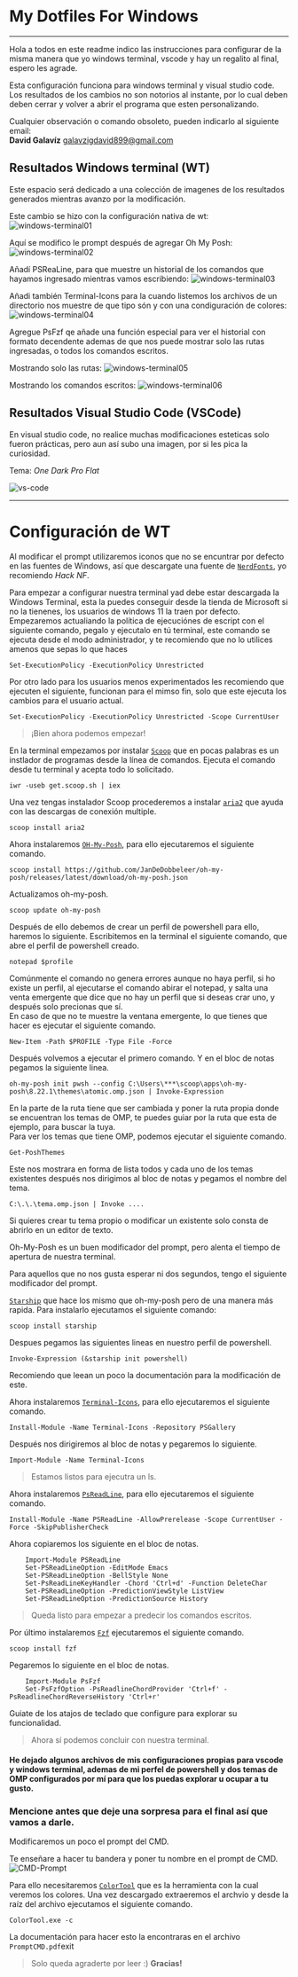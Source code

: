 # My Dotfiles For Windows
---
Hola a todos en este readme indico las instrucciones para configurar de la misma manera que yo windows terminal, vscode y hay un regalito al final, espero les agrade.

Esta configuración funciona para windows terminal y visual studio code.
Los resultados de los cambios no son notorios al instante, por lo cual deben deben cerrar y volver a abrir el programa que esten personalizando.

Cualquier observación o comando obsoleto, pueden indicarlo al siguiente email:   
**David Galavíz** <galavzigdavid899@gmail.com>  

## Resultados Windows terminal (WT) 

Este espacio será dedicado a una colección de imagenes de los resultados generados mientras avanzo por la modificación.  

Este cambio se hizo con la configuración nativa de wt:
![windows-terminal01](img/wt01.png)

Aquí se modifico le prompt después de agregar Oh My Posh:
![windows-terminal02](img/wt02.png) 

Añadí PSReaLine, para que muestre un historial de los comandos que hayamos ingresado mientras vamos escribiendo:
![windows-terminal03](img/wt03.png) 

Añadi también Terminal-Icons para la cuando listemos los archivos de un directorio nos muestre de que tipo són y con una condiguración de colores:
![windows-terminal04](img/wt04.png) 

Agregue PsFzf qe añade una función especial para ver el historial con formato decendente ademas de que nos puede mostrar solo las rutas ingresadas, o todos los comandos escritos.

Mostrando solo las rutas:
![windows-terminal05](img/wt05.png) 

Mostrando los comandos escritos:
![windows-terminal06](img/wt06.png) 


## Resultados Visual Studio Code (VSCode)

En visual studio code, no realice muchas modificaciones esteticas solo fueron prácticas, pero aun así subo una imagen, por si les pica la curiosidad.  

Tema: *One Dark Pro Flat*

![vs-code](img/vscode01.png) 

---
# Configuración de WT
Al modificar el prompt utilizaremos iconos que no se encuntrar por defecto en las fuentes de Windows, así que descargate una fuente de [`NerdFonts`](https://github.com/ryanoasis/nerd-fonts/releases), yo recomiendo *Hack NF*.  

Para empezar a configurar nuestra terminal yad debe estar descargada la Windows Terminal, esta la puedes conseguir desde la tienda de Microsoft si no la tienenes, los usuarios de windows 11 la traen por defecto.  
Empezaremos actualiando la política de ejecuciónes de escript con el siguiente comando, pegalo y ejecutalo en tú terminal, este comando se ejecuta desde el modo administrador, y te recomiendo que no lo utilices amenos que sepas lo que haces  
   
    Set-ExecutionPolicy -ExecutionPolicy Unrestricted

Por otro lado para los usuarios menos experimentados les recomiendo que ejecuten el siguiente, funcionan para el mimso fin, solo que este ejecuta los cambios para el usuario actual.  

    Set-ExecutionPolicy -ExecutionPolicy Unrestricted -Scope CurrentUser

>¡Bien ahora podemos empezar!

En la terminal empezamos por instalar [`Scoop`](https://github.com/ScoopInstaller/Scoop) que en pocas palabras es un instlador de programas desde la línea de comandos. 
Ejecuta el comando desde tu terminal y acepta todo lo solicitado. 

    iwr -useb get.scoop.sh | iex

Una vez tengas instalador Scoop procederemos a instalar [`aria2`](https://github.com/aria2/aria2) que ayuda con las descargas de conexión multiple.

    scoop install aria2 

Ahora instalaremos [`OH-My-Posh`](https://ohmyposh.dev/docs/installation/windows), para ello ejecutaremos el siguiente comando.  

    scoop install https://github.com/JanDeDobbeleer/oh-my-posh/releases/latest/download/oh-my-posh.json

Actualizamos oh-my-posh.  

    scoop update oh-my-posh

Después de ello debemos de crear un perfil de powershell para ello, haremos lo siguiente.
Escribitemos en la terminal el siguiente comando, que abre el perfil de powershell creado.

    notepad $profile

Comúnmente el comando no genera errores aunque no haya perfil, si ho existe un perfil, al ejecutarse el comando abirar el notepad, y salta una venta emergente que dice que no hay un perfil que si deseas crar uno, y después solo precionas que sí.  
En caso de que no te muestre la ventana emergente, lo que tienes que hacer es ejecutar el siguiente comando.  

    New-Item -Path $PROFILE -Type File -Force
Después volvemos a ejecutar el primero comando.
Y en el bloc de notas pegamos la siguiente linea.

    oh-my-posh init pwsh --config C:\Users\***\scoop\apps\oh-my-posh\8.22.1\themes\atomic.omp.json | Invoke-Expression
En la parte de la ruta tiene que ser cambiada y poner la ruta propia donde se encuentran los temas de OMP, te puedes guiar por la ruta que esta de ejemplo, para buscar la tuya.  
Para ver los temas que tiene OMP, podemos ejecutar el siguiente comando.  

    Get-PoshThemes
Este nos mostrara en forma de lista todos y cada uno de los temas existentes después nos dirigimos al bloc de notas y pegamos el nombre del tema.

    C:\.\.\tema.omp.json | Invoke ....
Si quieres crear tu tema propio o modificar un existente solo consta de abrirlo en un editor de texto.

Oh-My-Posh es un buen modificador del prompt, pero alenta el tiempo de apertura de nuestra terminal.

Para aquellos que no nos gusta esperar ni dos segundos, tengo el siguiente modificador del prompt.

[`Starship`](https://starship.rs/guide/#%F0%9F%9A%80-installation) que hace los mismo que oh-my-posh pero de una manera más rapida. Para instalarlo ejecutamos el siguiente comando:

    scoop install starship

Despues pegamos las siguientes lineas en nuestro perfil de powershell.

    Invoke-Expression (&starship init powershell)

Recomiendo que leean un poco la documentación para la modificación de este.

Ahora instalaremos [`Terminal-Icons`](https://github.com/devblackops/Terminal-Icons), para ello ejecutaremos el siguiente comando.

    Install-Module -Name Terminal-Icons -Repository PSGallery
Después nos dirigiremos al bloc de notas y pegaremos lo siguiente.

    Import-Module -Name Terminal-Icons

>Estamos listos para ejecutra un ls.

Ahora instalaremos [`PsReadLine`](https://github.com/devblackops/Terminal-Icons), para ello ejecutaremos el siguiente comando.

    Install-Module -Name PSReadLine -AllowPrerelease -Scope CurrentUser -Force -SkipPublisherCheck
Ahora copiaremos los siguiente en el bloc de notas.
~~~
    Import-Module PSReadLine
    Set-PSReadLineOption -EditMode Emacs
    Set-PSReadLineOption -BellStyle None
    Set-PsReadLineKeyHandler -Chord 'Ctrl+d' -Function DeleteChar
    Set-PSReadLineOption -PredictionViewStyle ListView
    Set-PSReadLineOption -PredictionSource History
~~~

>Queda listo para empezar a predecir los comandos escritos.

Por último instalaremos [`Fzf`](https://github.com/junegunn/fzf#windows) ejecutaremos el siguiente comando.

    scoop install fzf
Pegaremos lo siguiente en el bloc de notas.
~~~
    Import-Module PsFzf
    Set-PsFzfOption -PsReadlineChordProvider 'Ctrl+f' -PsReadlineChordReverseHistory 'Ctrl+r'
~~~
Guiate de los atajos de teclado que configure para explorar su funcionalidad.
>Ahora sí podemos concluir con nuestra terminal.

#### He dejado algunos archivos de mis configuraciones propias para vscode y windows terminal, ademas de mi perfel de powershell y dos temas de OMP configurados por mí para que los puedas explorar u ocupar a tu gusto.  

### Mencione antes que deje una sorpresa para el final así que vamos a darle.
Modificaremos un poco el prompt del CMD.   

Te enseñare a hacer tu bandera y poner tu nombre en el prompt de CMD.
![CMD-Prompt](img/cmd01.png)

Para ello necesitaremos [`ColorTool`](https://github.com/Microsoft/Terminal/tree/main/src/tools/ColorTool) que es la herramienta con la cual veremos los colores. 
Una vez descargado extraeremos el archvio y desde la raíz del archivo ejecutamos el siguiente comando.  

    ColorTool.exe -c

La documentación para hacer esto la encontraras en el archivo `PromptCMD.pdf`exit

>Solo queda agraderte por leer :) **Gracias!**

